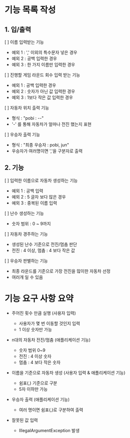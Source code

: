 # 기능 목록 작성

## 1. 입/출력

[ ] 이름 입력받는 기능 

- 예외 1 : ',' 이외의 특수문자 넣은 경우
- 예외 2 : 공백 입력한 경우
- 예외 3 : 한 가지 이름만 입력한 경우

[ ] 진행할 게임 라운드 회수 입력 받는 기능

- 예외 1 : 공백 입력한 경우
- 예외 2 : 숫자가 아닌 값 입력한 경우
- 예외 3 : 1보다 작은 값 입력한 경우

[ ] 자동차 위치 출력 기능

- 형식 : "pobi : --"
- '-' 를 통해 자동차가 얼마나 전진 했는지 표현

[ ] 우승자 출력 기능

- 형식 : "최종 우승자 : pobi, jun"
- 우승자가 여러명이면 ','을 구분자로 출력




## 2. 기능

[ ] 입력한 이름으로 자동차 생성하는 기능

- 예외 1 : 공백 입력
- 예외 2 : 5 글자 보다 많은 경우
- 예외 3 : 중복된 이름 입력

[ ] 난수 생성하는 기능

- 숫자 범위 : 0 ~ 9까지 

[ ] 자동차 경주하는 기능

- 생성된 난수 기준으로 전진/멈춤 판단
- 전진 : 4 이상, 멈춤 : 4 보다 작은 값

[ ] 우승자 판별하는 기능 

- 최종 라운드를 기준으로 가장 전진을 많이한 자동차 선정
- 여러개 일 수 있음




# 기능 요구 사항 요약

- 주어진 횟수 만큼 실행 (사용자 입력)
  - 사용자가 몇 번 이동할 것인지 입력
  - 1 이상 숫자만 가능
  

- n대의 자동차 전진/멈춤 (애플리케이션 기능)
  - 숫자 범위 0~9
  - 전진 : 4 이상 숫자
  - 멈춤 : 4 보다 작은 숫자
  

- 이름을 기준으로 자동차 생성 (사용자 입력 & 애플리케이션 기능)
    - 쉼표(,) 기준으로 구분
    - 5자 이하만 가능

  

- 우승자 출력 (애플리케이션 기능)
  - 여러 명이면 쉼표(,)로 구분하여 출력
  

- 잘못된 값 입력 
  - IllegalArgumentException 발생


